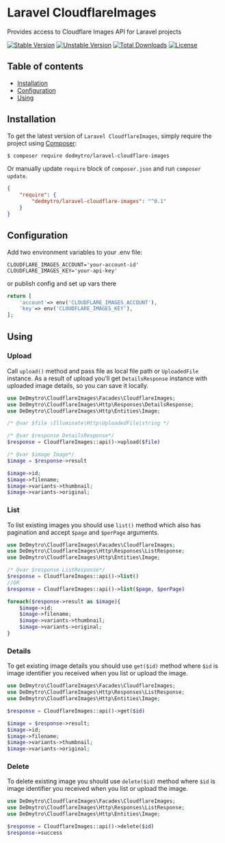 # Laravel CloudflareImages

Provides access to Cloudflare Images API for Laravel projects

[![Stable Version][badge_stable]][link_packagist]
[![Unstable Version][badge_unstable]][link_packagist]
[![Total Downloads][badge_downloads]][link_packagist]
[![License][badge_license]][link_license]

## Table of contents

* [Installation](#installation)
* [Configuration](#configuration)
* [Using](#using)

## Installation

To get the latest version of `Laravel CloudflareImages`, simply require the project using [Composer](https://getcomposer.org):

```bash
$ composer require dedmytro/laravel-cloudflare-images
```

Or manually update `require` block of `composer.json` and run `composer update`.

```json
{
    "require": {
        "dedmytro/laravel-cloudflare-images": "^0.1"
    }
}
```

## Configuration

Add two environment variables to your .env file:

```dotenv
CLOUDFLARE_IMAGES_ACCOUNT='your-account-id'
CLOUDFLARE_IMAGES_KEY='your-api-key'
```

or publish config and set up vars there

```php
return [
    'account'=> env('CLOUDFLARE_IMAGES_ACCOUNT'),
    'key'=> env('CLOUDFLARE_IMAGES_KEY'),
];
```

## Using

### Upload

Call `upload()` method and pass file as local file path or `UploadedFile` instance.
As a result of upload you'll get `DetailsResponse` instance with uploaded image details, so you can save it locally.

```php
use DeDmytro\CloudflareImages\Facades\CloudflareImages;
use DeDmytro\CloudflareImages\Http\Responses\DetailsResponse;
use DeDmytro\CloudflareImages\Http\Entities\Image;

/* @var $file \Illuminate\Http\UploadedFile|string */

/* @var $response DetailsResponse*/
$response = CloudflareImages::api()->upload($file)

/* @var $image Image*/
$image = $response->result

$image->id;
$image->filename;
$image->variants->thumbnail;
$image->variants->original;


```

### List

To list existing images you should use `list()` method which also has pagination and accept `$page` and `$perPage` arguments.

```php
use DeDmytro\CloudflareImages\Facades\CloudflareImages;
use DeDmytro\CloudflareImages\Http\Responses\ListResponse;
use DeDmytro\CloudflareImages\Http\Entities\Image;

/* @var $response ListResponse*/
$response = CloudflareImages::api()->list()
//OR
$response = CloudflareImages::api()->list($page, $perPage)

foreach($response->result as $image){
    $image->id;
    $image->filename;
    $image->variants->thumbnail;
    $image->variants->original;
}

```

### Details

To get existing image details you should use `get($id)` method where `$id` is image identifier you received when you list or upload the image.

```php
use DeDmytro\CloudflareImages\Facades\CloudflareImages;
use DeDmytro\CloudflareImages\Http\Responses\ListResponse;
use DeDmytro\CloudflareImages\Http\Entities\Image;

$response = CloudflareImages::api()->get($id)

$image = $response->result;
$image->id;
$image->filename;
$image->variants->thumbnail;
$image->variants->original;


```

### Delete

To delete existing image you should use `delete($id)` method where `$id` is image identifier you received when you list or upload the image.

```php
use DeDmytro\CloudflareImages\Facades\CloudflareImages;
use DeDmytro\CloudflareImages\Http\Responses\ListResponse;
use DeDmytro\CloudflareImages\Http\Entities\Image;

$response = CloudflareImages::api()->delete($id)
$response->success

```

[badge_downloads]:      https://img.shields.io/packagist/dt/dedmytro/laravel-cloudflare-images.svg?style=flat-square

[badge_license]:        https://img.shields.io/packagist/l/dedmytro/laravel-cloudflare-images.svg?style=flat-square

[badge_stable]:         https://img.shields.io/github/v/release/dedmytro/laravel-cloudflare-images?label=stable&style=flat-square

[badge_unstable]:       https://img.shields.io/badge/unstable-dev--main-orange?style=flat-square

[link_license]:         LICENSE

[link_packagist]:       https://packagist.org/packages/dedmytro/laravel-cloudflare-images
